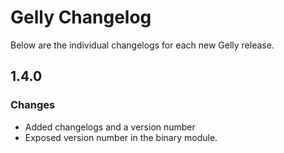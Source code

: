 # Gelly Changelog

Below are the individual changelogs for each new Gelly release.

## 1.4.0

### Changes

- Added changelogs and a version number
- Exposed version number in the binary module.